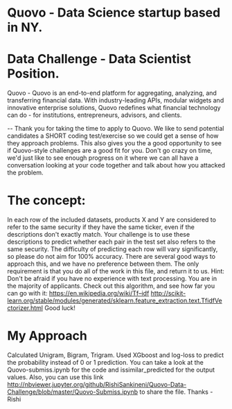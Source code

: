 # Quovo - Data Science startup based in NY.
# Data Challenge - Data Scientist Position.

Quovo - Quovo is an end-to-end platform for aggregating, analyzing, and transferring financial data. With industry-leading APIs, modular widgets and innovative enterprise solutions, Quovo redefines what financial technology can do - for institutions, entrepreneurs, advisors, and clients.

--
Thank you for taking the time to apply to Quovo. We like to send potential candidates a SHORT coding test/exercise so 
we could get a sense of how they approach problems. This also gives you the a good opportunity to see if Quovo-style 
challenges are a good fit for you. Don't go crazy on time, we'd just like to see enough progress on it where we can 
all have a conversation looking at your code together and talk about how you attacked the problem.

# The concept:

In each row of the included datasets, products X and Y are considered to refer to the same security if 
they have the same ticker, even if the descriptions don't exactly match. 
Your challenge is to use these descriptions to predict whether each pair in the test set also refers to the 
same security. The difficulty of predicting each row will vary significantly, so please do not aim for 100% accuracy. 
There are several good ways to approach this, and we have no preference between them. 
The only requirement is that you do all of the work in this file, and return it to us.
Hint: Don't be afraid if you have no experience with text processing. You are in the majority of applicants. Check out this algorithm, 
and see how far you can go with it:
https://en.wikipedia.org/wiki/Tf–idf
http://scikit-learn.org/stable/modules/generated/sklearn.feature_extraction.text.TfidfVectorizer.html
Good luck!

# My Approach

Calculated Unigram, Bigram, Trigram. Used XGboost and log-loss to predict the probability instead of 0 or 1 prediction. You can take a look at the Quovo-submiss.ipynb for the code and issimilar_predicted for the output values. Also, you can use this link http://nbviewer.jupyter.org/github/RishiSankineni/Quovo-Data-Challenge/blob/master/Quovo-Submiss.ipynb to share the file. Thanks - Rishi
